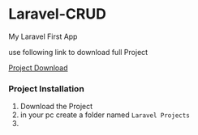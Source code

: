 # Laravel-CRUD
My Laravel First App

use following link to download full Project

[Project Download](https://drive.google.com/drive/folders/1BTYN3I5nadOeK10_LZxlhmTfMJeP_sVd?usp=sharing)

<h3>Project Installation</h3>

1. Download the Project
2. in your pc create a folder named `Laravel Projects`
3. 
